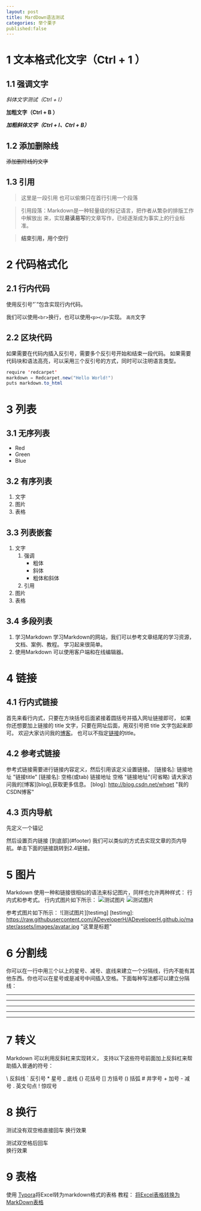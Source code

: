 ```yaml
---
layout: post
title: MardDown语法测试
categories: 举个栗子
published:false
---
```

# 1 文本格式化文字（Ctrl + 1 ） #

## 1.1 强调文字 ##

*斜体文字测试（Ctrl + I）*

**加粗文字（Ctrl + B ）**

***加粗斜体文字（Ctrl + I、Ctrl + B）***

## 1.2 添加删除线 ##

~~添加删除线的文字~~

## 1.3 引用 ##

> 这里是一段引用
> 也可以偷懒只在首行引用一个段落

> 引用段落：Markdown是一种轻量级的标记语言，把作者从繁杂的排版工作中解放出
  来，实现**易读易写**的文章写作，已经逐渐成为事实上的行业标准。

>**结束引用，用个空行**

# 2 代码格式化 #

## 2.1 行内代码 ##

使用反引号”`”包含实现行内代码。

我们可以使用`<br>`换行，也可以使用`<p></p>`实现。
`高亮`文字

## 2.2 区块代码 ##

如果需要在代码内插入反引号，需要多个反引号开始和结束一段代码。 
如果需要代码块和语法高亮，可以采用三个反引号的方式，同时可以注明语言类型。

 ```java
 require 'redcarpet'
 markdown = Redcarpet.new("Hello World!")
 puts markdown.to_html
 ```
# 3 列表 #

## 3.1 无序列表 ##

- Red
- Green
- Blue

## 3.2 有序列表 ##
1. 文字
2. 图片
4. 表格

## 3.3 列表嵌套 ##
1. 文字
    1. 强调
    	- 粗体
        - 斜体
        - 粗体和斜体
    2. 引用
2. 图片
3. 表格

## 3.4 多段列表 ##
1. 学习Markdown
    学习Markdown的网站，我们可以参考文章结尾的学习资源，文档、案例、教程。
    学习起来很简单。
2. 使用Markdown
    可以使用客户端和在线编辑器。

# 4 链接 #
## 4.1 行内式链接 ##

首先来看行内式，只要在方块括号后面紧接着圆括号并插入网址链接即可，
如果你还想要加上链接的 title 文字，只要在网址后面，用双引号把 title 文字包起来即可。
欢迎大家访问我的[博客](http://blog.csdn.net/whqet/ "博客")。
也可以不指定[链接](http://blog.csdn.net)的title。

## 4.2 参考式链接 ##

参考式链接需要进行链接内容定义，然后引用该定义设置链接。 
[链接名]: 链接地址 "链接title"
[链接名]: 空格(或tab) 链接地址 空格 "链接地址"(可省略)
请大家访问我的[博客][blog],获取更多信息。
[blog]: http://blog.csdn.net/whqet "我的CSDN博客"

## 4.3 页内导航 ##

先定义一个锚记 
<div id="footer"></div>
然后设置页内链接 
[到底部](#footer) 
我们可以类似的方式去实现文章的页内导航。单击下面的链接跳转到2.4链接。

# 5 图片 #

Markdown 使用一种和链接很相似的语法来标记图片，同样也允许两种样式：
行内式和参考式。 
行内式图片如下所示：
![测试图片](https://raw.githubusercontent.com/ADeveloperH/ADeveloperH.github.io/master/assets/images/avatar.jpg)
![测试图片](https://raw.githubusercontent.com/ADeveloperH/ADeveloperH.github.io/master/assets/images/avatar.jpg "这里是标题")

参考式图片如下所示：
![测试图片][testimg]
[testimg]:	https://raw.githubusercontent.com/ADeveloperH/ADeveloperH.github.io/master/assets/images/avatar.jpg	"这里是标题"

# 6 分割线 #

你可以在一行中用三个以上的星号、减号、底线来建立一个分隔线，行内不能有其他东西。你也可以在星号或是减号中间插入空格。下面每种写法都可以建立分隔线：

* * *
***
*****
- - -

---------------------------------------

# 7 转义 #

Markdown 可以利用反斜杠来实现转义， 支持以下这些符号前面加上反斜杠来帮助插入普通的符号：

\\   反斜线
\`   反引号
\*   星号
\_   底线
\{}  花括号
\[]  方括号
\()  括弧
\#   井字号
\+   加号
\-   减号
\.   英文句点
\!   惊叹号

# 8 换行 #

测试没有双空格直接回车
换行效果

测试双空格后回车  
换行效果


# 9 表格 #

使用 [Typora](https://www.typora.io/#windows)将Excel转为markdown格式的表格
教程： [将Excel表格转换为MarkDown表格](https://www.jianshu.com/p/a70c16bc543b)
